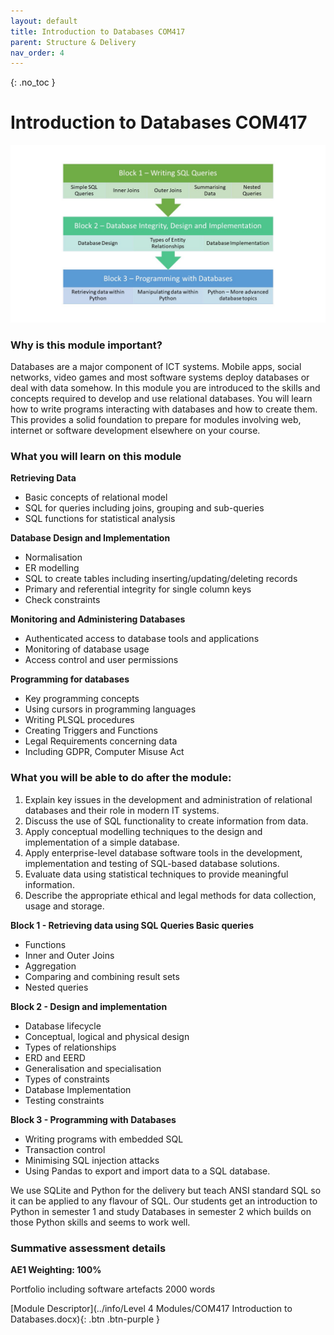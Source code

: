 ```yaml
---
layout: default
title: Introduction to Databases COM417
parent: Structure & Delivery
nav_order: 4
---
```


{: .no_toc }


# Introduction to Databases COM417

![COM417 Learning Journey](../images/COM417_Learning_Journey.jpg)

### Why is this module important?

Databases are a major component of ICT systems. Mobile apps, social networks, video games and most software systems deploy databases or deal with data somehow. In this module you are introduced to the skills and concepts required to develop and use relational databases. You will learn how to write programs interacting with databases and how to create them. This provides a solid foundation to prepare for modules involving web, internet or software development elsewhere on your course.

### What you will learn on this module

**Retrieving Data**

* Basic concepts of relational model
* SQL for queries including joins, grouping and sub-queries
* SQL functions for statistical analysis 

**Database Design and Implementation**

* Normalisation
* ER modelling
* SQL to create tables including inserting/updating/deleting records
* Primary and referential integrity for single column keys
* Check constraints

**Monitoring and Administering Databases**

* Authenticated access to database tools and applications
* Monitoring of database usage
* Access control and user permissions

**Programming for databases**

* Key programming concepts
* Using cursors in programming languages
* Writing PLSQL procedures
* Creating Triggers and Functions
* Legal Requirements concerning data
* Including GDPR, Computer Misuse Act


### What you will be able to do after the module:

1.	Explain key issues in the development and administration of relational databases and their role in modern IT systems. 
2.	Discuss the use of SQL functionality to create information from data. 
3.	Apply conceptual modelling techniques to the design and implementation of a simple database.
4.	Apply enterprise-level database software tools in the development, implementation and testing of SQL-based database solutions.
5.	Evaluate data using statistical techniques to provide meaningful information.
6.	Describe the appropriate ethical and legal methods for data collection, usage and storage.

**Block 1 - Retrieving data using SQL Queries
Basic queries**

* Functions
* Inner and Outer Joins
* Aggregation
* Comparing and combining result sets
* Nested queries

**Block 2 - Design and implementation**

* Database lifecycle
* Conceptual, logical and physical design
* Types of relationships
* ERD and EERD
* Generalisation and specialisation
* Types of constraints
* Database Implementation
* Testing constraints

**Block 3 - Programming with Databases**

* Writing programs with embedded SQL
* Transaction control
* Minimising SQL injection attacks
* Using Pandas to export and import data to a SQL database.


We use SQLite and Python for the delivery but teach ANSI standard SQL so it can be applied to any flavour of SQL. Our students get an introduction to Python in semester 1 and study Databases in semester 2 which builds on those Python skills and seems to work well.


### Summative assessment details

**AE1 Weighting: 100%**

Portfolio including software artefacts 2000 words

[Module Descriptor](../info/Level 4 Modules/COM417 Introduction to Databases.docx){: .btn .btn-purple }




